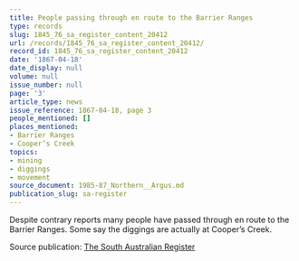 ```yaml
---
title: People passing through en route to the Barrier Ranges
type: records
slug: 1845_76_sa_register_content_20412
url: /records/1845_76_sa_register_content_20412/
record_id: 1845_76_sa_register_content_20412
date: '1867-04-18'
date_display: null
volume: null
issue_number: null
page: '3'
article_type: news
issue_reference: 1867-04-18, page 3
people_mentioned: []
places_mentioned:
- Barrier Ranges
- Cooper’s Creek
topics:
- mining
- diggings
- movement
source_document: 1985-87_Northern__Argus.md
publication_slug: sa-register
---
```


Despite contrary reports many people have passed through en route to the Barrier Ranges.  Some say the diggings are actually at Cooper’s Creek.

Source publication: [The South Australian Register](/publications/sa-register/)
